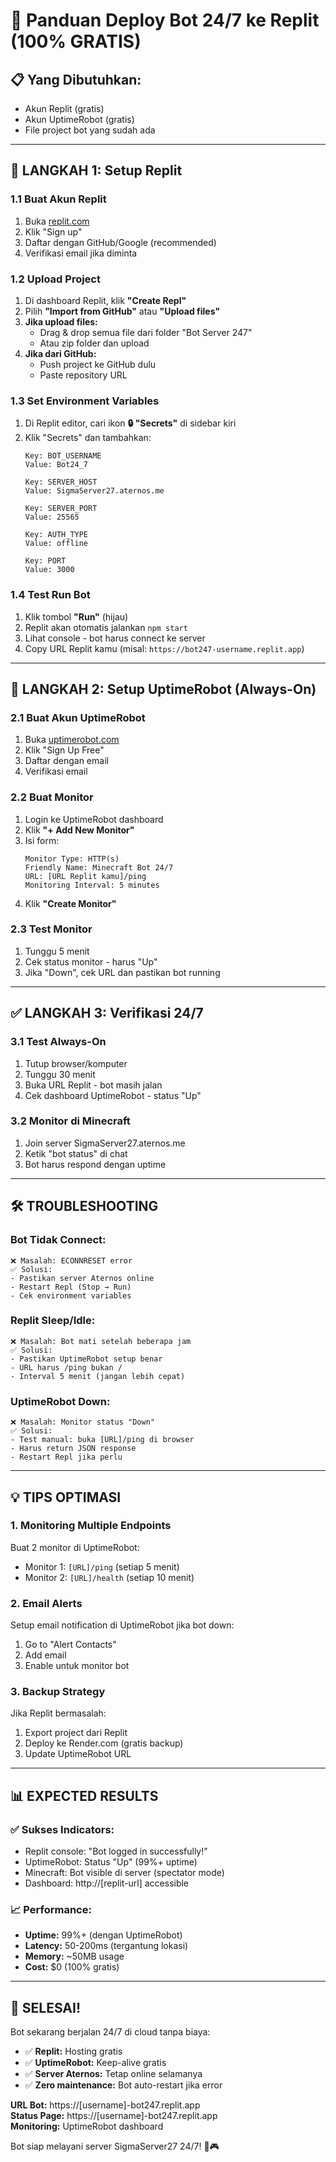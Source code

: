 # 🚀 Panduan Deploy Bot 24/7 ke Replit (100% GRATIS)

## 📋 **Yang Dibutuhkan:**
- Akun Replit (gratis)
- Akun UptimeRobot (gratis)
- File project bot yang sudah ada

---

## 🎯 **LANGKAH 1: Setup Replit**

### **1.1 Buat Akun Replit**
1. Buka [replit.com](https://replit.com)
2. Klik "Sign up" 
3. Daftar dengan GitHub/Google (recommended)
4. Verifikasi email jika diminta

### **1.2 Upload Project**
1. Di dashboard Replit, klik **"Create Repl"**
2. Pilih **"Import from GitHub"** atau **"Upload files"**
3. **Jika upload files:**
   - Drag & drop semua file dari folder "Bot Server 247"
   - Atau zip folder dan upload
4. **Jika dari GitHub:**
   - Push project ke GitHub dulu
   - Paste repository URL

### **1.3 Set Environment Variables**
1. Di Replit editor, cari ikon **🔒 "Secrets"** di sidebar kiri
2. Klik "Secrets" dan tambahkan:
   ```
   Key: BOT_USERNAME
   Value: Bot24_7
   
   Key: SERVER_HOST  
   Value: SigmaServer27.aternos.me
   
   Key: SERVER_PORT
   Value: 25565
   
   Key: AUTH_TYPE
   Value: offline
   
   Key: PORT
   Value: 3000
   ```

### **1.4 Test Run Bot**
1. Klik tombol **"Run"** (hijau)
2. Replit akan otomatis jalankan `npm start`
3. Lihat console - bot harus connect ke server
4. Copy URL Replit kamu (misal: `https://bot247-username.replit.app`)

---

## 🔄 **LANGKAH 2: Setup UptimeRobot (Always-On)**

### **2.1 Buat Akun UptimeRobot**
1. Buka [uptimerobot.com](https://uptimerobot.com)
2. Klik "Sign Up Free"
3. Daftar dengan email
4. Verifikasi email

### **2.2 Buat Monitor**
1. Login ke UptimeRobot dashboard
2. Klik **"+ Add New Monitor"**
3. Isi form:
   ```
   Monitor Type: HTTP(s)
   Friendly Name: Minecraft Bot 24/7
   URL: [URL Replit kamu]/ping
   Monitoring Interval: 5 minutes
   ```
4. Klik **"Create Monitor"**

### **2.3 Test Monitor**
1. Tunggu 5 menit
2. Cek status monitor - harus "Up"
3. Jika "Down", cek URL dan pastikan bot running

---

## ✅ **LANGKAH 3: Verifikasi 24/7**

### **3.1 Test Always-On**
1. Tutup browser/komputer
2. Tunggu 30 menit
3. Buka URL Replit - bot masih jalan
4. Cek dashboard UptimeRobot - status "Up"

### **3.2 Monitor di Minecraft**
1. Join server SigmaServer27.aternos.me
2. Ketik "bot status" di chat
3. Bot harus respond dengan uptime

---

## 🛠️ **TROUBLESHOOTING**

### **Bot Tidak Connect:**
```
❌ Masalah: ECONNRESET error
✅ Solusi: 
- Pastikan server Aternos online
- Restart Repl (Stop → Run)
- Cek environment variables
```

### **Replit Sleep/Idle:**
```
❌ Masalah: Bot mati setelah beberapa jam
✅ Solusi:
- Pastikan UptimeRobot setup benar
- URL harus /ping bukan /
- Interval 5 menit (jangan lebih cepat)
```

### **UptimeRobot Down:**
```
❌ Masalah: Monitor status "Down"
✅ Solusi:
- Test manual: buka [URL]/ping di browser
- Harus return JSON response
- Restart Repl jika perlu
```

---

## 💡 **TIPS OPTIMASI**

### **1. Monitoring Multiple Endpoints**
Buat 2 monitor di UptimeRobot:
- Monitor 1: `[URL]/ping` (setiap 5 menit)
- Monitor 2: `[URL]/health` (setiap 10 menit)

### **2. Email Alerts**
Setup email notification di UptimeRobot jika bot down:
1. Go to "Alert Contacts"
2. Add email
3. Enable untuk monitor bot

### **3. Backup Strategy**
Jika Replit bermasalah:
1. Export project dari Replit
2. Deploy ke Render.com (gratis backup)
3. Update UptimeRobot URL

---

## 📊 **EXPECTED RESULTS**

### **✅ Sukses Indicators:**
- Replit console: "Bot logged in successfully!"
- UptimeRobot: Status "Up" (99%+ uptime)
- Minecraft: Bot visible di server (spectator mode)
- Dashboard: http://[replit-url] accessible

### **📈 Performance:**
- **Uptime:** 99%+ (dengan UptimeRobot)
- **Latency:** 50-200ms (tergantung lokasi)
- **Memory:** ~50MB usage
- **Cost:** $0 (100% gratis)

---

## 🎉 **SELESAI!**

Bot sekarang berjalan 24/7 di cloud tanpa biaya:
- ✅ **Replit:** Hosting gratis
- ✅ **UptimeRobot:** Keep-alive gratis  
- ✅ **Server Aternos:** Tetap online selamanya
- ✅ **Zero maintenance:** Bot auto-restart jika error

**URL Bot:** https://[username]-bot247.replit.app  
**Status Page:** https://[username]-bot247.replit.app  
**Monitoring:** UptimeRobot dashboard

Bot siap melayani server SigmaServer27 24/7! 🤖🎮
